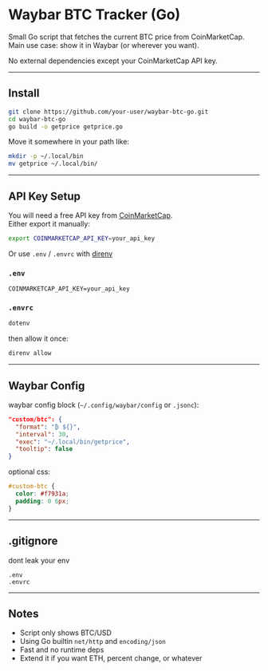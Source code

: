 # Waybar BTC Tracker (Go)

Small Go script that fetches the current BTC price from CoinMarketCap.  
Main use case: show it in Waybar (or wherever you want).  

No external dependencies except your CoinMarketCap API key.

---

## Install

```bash
git clone https://github.com/your-user/waybar-btc-go.git
cd waybar-btc-go
go build -o getprice getprice.go
```

Move it somewhere in your path like:

```bash
mkdir -p ~/.local/bin
mv getprice ~/.local/bin/
```

---

## API Key Setup

You will need a free API key from [CoinMarketCap](https://coinmarketcap.com/api/).  
Either export it manually:

```bash
export COINMARKETCAP_API_KEY=your_api_key
```

Or use `.env` / `.envrc` with [direnv](https://direnv.net/)

### `.env`
```env
COINMARKETCAP_API_KEY=your_api_key
```

### `.envrc`
```bash
dotenv 
```

then allow it once:

```bash
direnv allow
```

---

## Waybar Config

waybar config block (`~/.config/waybar/config` or `.jsonc`):

```json
"custom/btc": {
  "format": "₿ ${}",
  "interval": 30,
  "exec": "~/.local/bin/getprice",
  "tooltip": false
}
```

optional css:

```css
#custom-btc {
  color: #f7931a;
  padding: 0 6px;
}
```

---

## .gitignore

dont leak your env

```gitignore
.env
.envrc
```

---

## Notes

- Script only shows BTC/USD
- Using Go builtin `net/http` and `encoding/json`
- Fast and no runtime deps
- Extend it if you want ETH, percent change, or whatever



